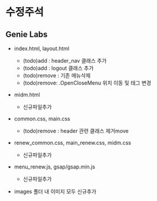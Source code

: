 # 수정주석

## Genie Labs
- index.html, layout.html
  - (todo)add : header_nav 클래스 추가
  - (todo)add : logout 클래스 추가
  - (todo)remove : 기존 메뉴삭제
  - (todo)remove: .OpenCloseMenu 위치 이동 및 태그 변경
- midm.html
  - 신규파일추가

- common.css, main.css
  - (todo)remove : header 관련 클래스 제거move
- renew_common.css, main_renew.css, midm.css
  - 신규파일추가

- menu_renew.js, gsap/gsap.min.js
  - 신규파일추가

- images 폴더 내 이미지 모두 신규추가
